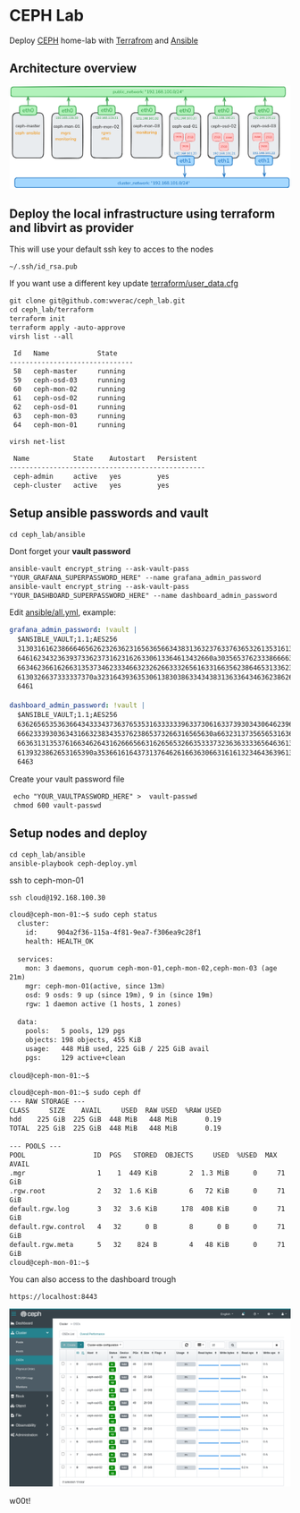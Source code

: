 # CEPH Lab
Deploy [CEPH](https://ceph.io/) home-lab with [Terrafrom](https://terraform.io) and [Ansible](https://ansible.com)

## Architecture overview
![overview](https://github.com/wverac/ceph_lab/blob/main/assets/ceph-overview-clear.png)

## Deploy the local infrastructure using terraform and libvirt as provider
This will use your default ssh key to acces to the nodes

```
~/.ssh/id_rsa.pub
```

If you want use a different key update
[terraform/user_data.cfg](terraform/user_data.cfg)

```
git clone git@github.com:wverac/ceph_lab.git
cd ceph_lab/terraform
terraform init  
terraform apply -auto-approve   
virsh list --all
```
```
 Id   Name            State
-------------------------------
 58   ceph-master     running
 59   ceph-osd-03     running
 60   ceph-mon-02     running
 61   ceph-osd-02     running
 62   ceph-osd-01     running
 63   ceph-mon-03     running
 64   ceph-mon-01     running
```
```
virsh net-list
```
```
 Name           State    Autostart   Persistent
-------------------------------------------------
 ceph-admin     active   yes         yes
 ceph-cluster   active   yes         yes
```
## Setup ansible passwords and vault

```
cd ceph_lab/ansible
```
Dont forget your **vault password**

```
ansible-vault encrypt_string --ask-vault-pass "YOUR_GRAFANA_SUPERPASSWORD_HERE" --name grafana_admin_password
ansible-vault encrypt_string --ask-vault-pass "YOUR_DASHBOARD_SUPERPASSWORD_HERE" --name dashboard_admin_password
```
Edit [ansible/all.yml](ansible/all.yml), example:

```yaml
grafana_admin_password: !vault |
  $ANSIBLE_VAULT;1.1;AES256
  31303161623866646562623263623165636566343831363237633763653261353161303732303932
  6461623432363937336237316231626330613364613432660a303565376233386666383432636430
  66346236616266313537346233346632326266333265616331663562386465313362346239383466
  6130326637333337370a323164393635306138303863343438313633643463623862666135633837
  6461

dashboard_admin_password: !vault |
  $ANSIBLE_VAULT;1.1;AES256
  63626565353636643433343736376535316333333963373061633739303430646239656136323663
  6662333930363431663238343537623865373266316565630a663231373565653163623138313539
  66363131353761663462643162666566316265653266353337323636333365646361333565646232
  6139323862653165390a353661616437313764626166363066316161323464363961333132353338
  6463
```
Create your vault password file
```
 echo "YOUR_VAULTPASSWORD_HERE" >  vault-passwd
 chmod 600 vault-passwd
```
## Setup nodes and deploy

```
cd ceph_lab/ansible
ansible-playbook ceph-deploy.yml 
```
ssh to ceph-mon-01

 ```
ssh cloud@192.168.100.30  
```

```
cloud@ceph-mon-01:~$ sudo ceph status
  cluster:
    id:     904a2f36-115a-4f81-9ea7-f306ea9c28f1
    health: HEALTH_OK

  services:
    mon: 3 daemons, quorum ceph-mon-01,ceph-mon-02,ceph-mon-03 (age 21m)
    mgr: ceph-mon-01(active, since 13m)
    osd: 9 osds: 9 up (since 19m), 9 in (since 19m)
    rgw: 1 daemon active (1 hosts, 1 zones)

  data:
    pools:   5 pools, 129 pgs
    objects: 198 objects, 455 KiB
    usage:   448 MiB used, 225 GiB / 225 GiB avail
    pgs:     129 active+clean

cloud@ceph-mon-01:~$
```
```
cloud@ceph-mon-01:~$ sudo ceph df
--- RAW STORAGE ---
CLASS     SIZE    AVAIL     USED  RAW USED  %RAW USED
hdd    225 GiB  225 GiB  448 MiB   448 MiB       0.19
TOTAL  225 GiB  225 GiB  448 MiB   448 MiB       0.19

--- POOLS ---
POOL                 ID  PGS   STORED  OBJECTS     USED  %USED  MAX AVAIL
.mgr                  1    1  449 KiB        2  1.3 MiB      0     71 GiB
.rgw.root             2   32  1.6 KiB        6   72 KiB      0     71 GiB
default.rgw.log       3   32  3.6 KiB      178  408 KiB      0     71 GiB
default.rgw.control   4   32      0 B        8      0 B      0     71 GiB
default.rgw.meta      5   32    824 B        4   48 KiB      0     71 GiB
cloud@ceph-mon-01:~$
```
You can also access to the dashboard trough 
```
https://localhost:8443
```
![ceph_dashboard](https://github.com/wverac/ceph_lab/blob/main/assets/ceph-dashboard.png)

w00t!
